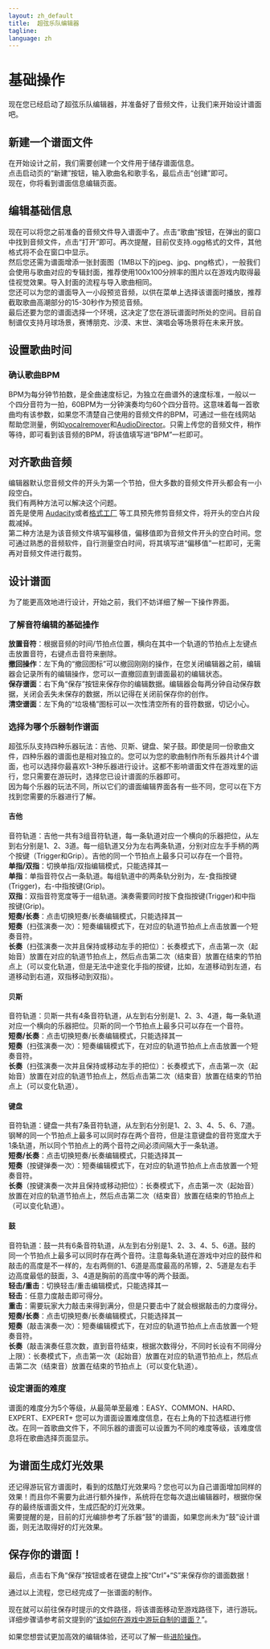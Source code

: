 ```yaml
---
layout: zh_default
title:  超弦乐队编辑器
tagline: 
language: zh
---
```


# 基础操作
现在您已经启动了超弦乐队编辑器，并准备好了音频文件，让我们来开始设计谱面吧。

## **新建一个谱面文件**
在开始设计之前，我们需要创建一个文件用于储存谱面信息。  
点击启动页的“新建”按钮，输入歌曲名和歌手名，最后点击“创建”即可。  
现在，你将看到谱面信息编辑页面。  

## **编辑基础信息**
现在可以将您之前准备的音频文件导入谱面中了。点击“歌曲”按钮，在弹出的窗口中找到音频文件，点击“打开”即可。再次提醒，目前仅支持.ogg格式的文件，其他格式将不会在窗口中显示。  
然后您还需为谱面增添一张封面图（1MB以下的jpeg、jpg、png格式），一般我们会使用与歌曲对应的专辑封面，推荐使用100x100分辨率的图片以在游戏内取得最佳视觉效果。导入封面的流程与导入歌曲相同。  
您还可以为您的谱面导入一小段预览音频，以供在菜单上选择该谱面时播放，推荐截取歌曲高潮部分的15-30秒作为预览音频。  
最后还要为您的谱面选择一个环境，这决定了您在游玩谱面时所处的空间。目前自制谱仅支持月球场景，赛博朋克、沙漠、末世、演唱会等场景将在未来开放。

## **设置歌曲时间**
### 确认歌曲BPM
BPM为每分钟节拍数，是全曲速度标记，为独立在曲谱外的速度标准，一般以一个四分音符为一拍，60BPM为一分钟演奏均匀60个四分音符。这意味着每一首歌曲均有该参数，如果您不清楚自己使用的音频文件的BPM，可通过一些在线网站帮助您测量，例如[vocalremover](https://vocalremover.org/key-bpm-finder)和[AudioDirector](https://directorsuite-online.cyberlink.com/en/audio-editor/vocal-remover)。只需上传您的音频文件，稍作等待，即可看到该音频的BPM，将该值填写进“BPM”一栏即可。  

## **对齐歌曲音频**
编辑器默认您音频文件的开头为第一个节拍，但大多数的音频文件开头都会有一小段空白。  
我们有两种方法可以解决这个问题。  
首先是使用 [Audacity](https://www.audacityteam.org/)或者[格式工厂](http://www.pcgeshi.com/index.html) 等工具预先修剪音频文件，将开头的空白片段裁减掉。  
第二种方法是为该音频文件填写偏移值，偏移值即为音频文件开头的空白时间。您可通过熟悉的音频软件，自行测量空白时间，将其填写进“偏移值”一栏即可，无需再对音频文件进行裁剪。  
  
## **设计谱面**
为了能更高效地进行设计，开始之前，我们不妨详细了解一下操作界面。  
  
### 了解音符编辑的基础操作  
**放置音符**：根据音频的时间/节拍点位置，横向在其中一个轨道的节拍点上左键点击放置音符，右键点击音符来删除。  
**撤回操作**：左下角的“撤回图标”可以撤回刚刚的操作，在您关闭编辑器之前，编辑器会记录所有的编辑操作，您可以一直撤回直到谱面最初的编辑状态。  
**保存谱面**：右下角“保存”按钮来保存你的编辑数据。编辑器会每两分钟自动保存数据，关闭会丢失未保存的数据，所以记得在关闭前保存你的创作。  
**清空谱面**：左下角的“垃圾桶”图标可以一次性清空所有的音符数据，切记小心。  
  
### 选择为哪个乐器制作谱面  
超弦乐队支持四种乐器玩法：吉他、贝斯、键盘、架子鼓。即使是同一份歌曲文件，四种乐器的谱面也是相对独立的。您可以为您的歌曲制作所有乐器共计4个谱面，也可以选择你最喜欢1-3种乐器进行设计。这都不影响谱面文件在游戏里的运行，您只需要在游玩时，选择您已设计谱面的乐器即可。  
因为每个乐器的玩法不同，所以它们的谱面编辑界面各有一些不同，您可以在下方找到您需要的乐器进行了解。  

#### **吉他**  
音符轨道：吉他一共有3组音符轨道，每一条轨道对应一个横向的乐器把位，从左到右分别是1、2、3道。每一组轨道又分为左右两条轨道，分别对应左手手柄的两个按键（Trigger和Grip）。吉他的同一个节拍点上最多只可以存在一个音符。  
**单指/双指**：切换单指/双指编辑模式，只能选择其一  
**单指**：单指音符仅占一条轨道。每组轨道中的两条轨分别为，左-食指按键(Trigger)，右-中指按键(Grip)。  
**双指**：双指音符宽度等于一组轨道。演奏需要同时按下食指按键(Trigger)和中指按键(Grip)。  
**短奏/长奏**：点击切换短奏/长奏编辑模式，只能选择其一  
**短奏**（扫弦演奏一次）：短奏编辑模式下，在对应的轨道节拍点上点击放置一个短奏音符。  
**长奏**（扫弦演奏一次并且保持或移动左手的把位）：长奏模式下，点击第一次（起始音）放置在对应的轨道节拍点上，然后点击第二次（结束音）放置在结束的节拍点上（可以变化轨道，但是无法中途变化手指的按键，比如，左道移动到左道，右道移动到右道，双指移动到双指）。  
  
#### **贝斯**  
音符轨道：贝斯一共有4条音符轨道，从左到右分别是1、2、3、4道，每一条轨道对应一个横向的乐器把位。贝斯的同一个节拍点上最多只可以存在一个音符。  
**短奏/长奏**：点击切换短奏/长奏编辑模式，只能选择其一  
**短奏**（扫弦演奏一次）：短奏编辑模式下，在对应的轨道节拍点上点击放置一个短奏音符。  
**长奏**（扫弦演奏一次并且保持或移动左手的把位）：长奏模式下，点击第一次（起始音）放置在对应的轨道节拍点上，然后点击第二次（结束音）放置在结束的节拍点上（可以变化轨道）。  
  
#### **键盘** 
音符轨道：键盘一共有7条音符轨道，从左到右分别是1、2、3、4、5、6、7道。钢琴的同一个节拍点上最多可以同时存在两个音符，但是注意键盘的音符宽度大于1条轨道，所以同个节拍点上的两个音符之间必须间隔大于一条轨道。  
**短奏/长奏**：点击切换短奏/长奏编辑模式，只能选择其一  
**短奏**（按键弹奏一次）：短奏编辑模式下，在对应的轨道节拍点上点击放置一个短奏音符。  
**长奏**（按键演奏一次并且保持或移动把位）：长奏模式下，点击第一次（起始音）放置在对应的轨道节拍点上，然后点击第二次（结束音）放置在结束的节拍点上（可以变化轨道）。  
  
#### **鼓** 
音符轨道：鼓一共有6条音符轨道，从左到右分别是1、2、3、4、5、6道。鼓的同一个节拍点上最多可以同时存在两个音符。注意每条轨道在游戏中对应的鼓件和敲击的高度是不一样的，左右两侧的1、6道是高度最高的吊镲，2、5道是左右手边高度最低的鼓面，3、4道是胸前的高度中等的两个鼓面。  
**轻击/重击**：切换轻击/重击编辑模式，只能选择其一  
**轻击**：任意力度敲击即可得分。  
**重击**：需要玩家大力敲击来得到满分，但是只要击中了就会根据敲击的力度得分。  
**短奏/长奏**：点击切换短奏/长奏编辑模式，只能选择其一  
**短奏**（敲击演奏一次）：短奏编辑模式下，在对应的轨道节拍点上点击放置一个短奏音符。  
**长奏**（敲击演奏任意次数，直到音符结束，根据次数得分，不同时长设有不同得分上限）：长奏模式下，点击第一次（起始音）放置在对应的轨道节拍点上，然后点击第二次（结束音）放置在结束的节拍点上（可以变化轨道）。
  
### 设定谱面的难度 
谱面的难度分为5个等级，从最简单至最难：EASY、COMMON、HARD、EXPERT、EXPERT+
您可以为谱面设置难度信息，在右上角的下拉选框进行修改。在同一首歌曲文件下，不同乐器的谱面可以设置为不同的难度等级，该难度信息将在歌曲选择页面显示。

## **为谱面生成灯光效果** 
还记得游玩官方谱面时，看到的炫酷灯光效果吗？您也可以为自己谱面增加同样的效果！而且你不需要为此进行额外操作，系统将在您每次退出编辑器时，根据你保存的最终版谱面文件，生成匹配的灯光效果。  
需要提醒的是，目前的灯光编排参考了乐器“鼓”的谱面，如果您尚未为“鼓”设计谱面，则无法取得好的灯光效果。  
  
## **保存你的谱面！**
最后，点击右下角“保存”按钮或者在键盘上按“Ctrl”+“S”来保存你的谱面数据！  
  
通过以上流程，您已经完成了一张谱面的制作。  

现在就可以前往保存时提示的文件路径，将该谱面移动至游戏路径下，进行游玩。详细步骤请参考前文提到的“[该如何在游戏中游玩自制的谱面？](index#该如何在游戏中游玩自制的谱面)”。

如果您想尝试更加高效的编辑体验，还可以了解一些[进阶操作](advanced-operation)。